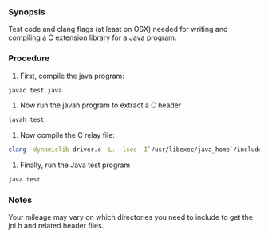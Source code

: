 ### Synopsis
Test code and clang flags (at least on OSX) needed
for writing and compiling a C extension library for a Java program.

### Procedure
1. First, compile the java program:  
```Bash
javac test.java
```
1. Now run the javah program to extract a C header  
```Bash
javah test
```
1. Now compile the C relay file:  
```Bash
clang -dynamiclib driver.c -L. -lsec -I`/usr/libexec/java_home`/include -I`/usr/libexec/java_home`/include/darwin -o librelay.dylib
```
1. Finally, run the Java test program  
```Bash
java test
```

### Notes
Your mileage may vary on which directories you need to include to get the jni.h
and related header files. 
